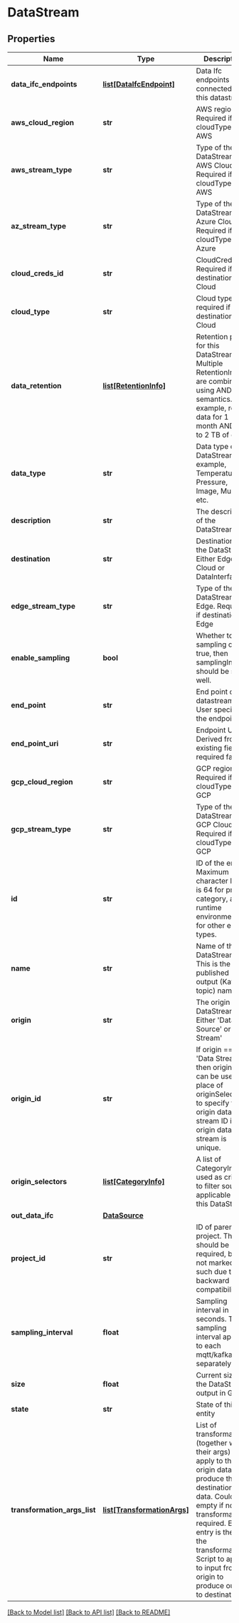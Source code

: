 # DataStream

## Properties
Name | Type | Description | Notes
------------ | ------------- | ------------- | -------------
**data_ifc_endpoints** | [**list[DataIfcEndpoint]**](DataIfcEndpoint.md) | Data Ifc endpoints connected to this datastream | [optional] 
**aws_cloud_region** | **str** | AWS region. Required if cloudType &#x3D;&#x3D; AWS | [optional] 
**aws_stream_type** | **str** | Type of the DataStream at AWS Cloud. Required if cloudType &#x3D;&#x3D; AWS | [optional] 
**az_stream_type** | **str** | Type of the DataStream at Azure Cloud. Required if cloudType &#x3D;&#x3D; Azure | [optional] 
**cloud_creds_id** | **str** | CloudCreds id. Required if destination &#x3D;&#x3D; Cloud | [optional] 
**cloud_type** | **str** | Cloud type, required if destination &#x3D;&#x3D; Cloud | [optional] 
**data_retention** | [**list[RetentionInfo]**](RetentionInfo.md) | Retention policy for this DataStream. Multiple RetentionInfo are combined using AND semantics. For example, retain data for 1 month AND up to 2 TB of data. | 
**data_type** | **str** | Data type of the DataStream. For example, Temperature, Pressure, Image, Multiple, etc. | 
**description** | **str** | The description of the DataStream | [optional] 
**destination** | **str** | Destination of the DataStream. Either Edge or Cloud or DataInterface. | 
**edge_stream_type** | **str** | Type of the DataStream at Edge. Required if destination &#x3D;&#x3D; Edge | [optional] 
**enable_sampling** | **bool** | Whether to turn sampling on. If true, then samplingInterval should be set as well. | 
**end_point** | **str** | End point of datastream. User specifies the endpoint. | [optional] 
**end_point_uri** | **str** | Endpoint URI Derived from existing fields required false | [optional] 
**gcp_cloud_region** | **str** | GCP region. Required if cloudType &#x3D;&#x3D; GCP | [optional] 
**gcp_stream_type** | **str** | Type of the DataStream at GCP Cloud. Required if cloudType &#x3D;&#x3D; GCP | [optional] 
**id** | **str** | ID of the entity Maximum character length is 64 for project, category, and runtime environment, 36 for other entity types. | [optional] 
**name** | **str** | Name of the DataStream. This is the published output (Kafka topic) name. | 
**origin** | **str** | The origin of the DataStream. Either &#x27;Data Source&#x27; or &#x27;Data Stream&#x27; | 
**origin_id** | **str** | If origin &#x3D;&#x3D; &#x27;Data Stream&#x27;, then originId can be used in place of originSelectors to specify the origin data stream ID if the origin data stream is unique. | [optional] 
**origin_selectors** | [**list[CategoryInfo]**](CategoryInfo.md) | A list of CategoryInfo used as criteria to filter sources applicable to this DataStream. | 
**out_data_ifc** | [**DataSource**](DataSource.md) |  | [optional] 
**project_id** | **str** | ID of parent project. This should be required, but is not marked as such due to backward compatibility. | [optional] 
**sampling_interval** | **float** | Sampling interval in seconds. The sampling interval applies to each mqtt/kafka topic separately. | [optional] 
**size** | **float** | Current size of the DataStream output in GB. | 
**state** | **str** | State of this entity | [optional] 
**transformation_args_list** | [**list[TransformationArgs]**](TransformationArgs.md) | List of transformations (together with their args) to apply to the origin data to produce the destination data. Could be empty if no transformation required. Each entry is the id of the transformation Script to apply to input from origin to produce output to destination. | 

[[Back to Model list]](../README.md#documentation-for-models) [[Back to API list]](../README.md#documentation-for-api-endpoints) [[Back to README]](../README.md)

